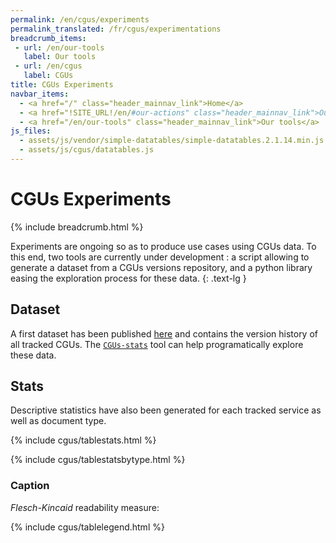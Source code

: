 ```yaml
---
permalink: /en/cgus/experiments
permalink_translated: /fr/cgus/experimentations
breadcrumb_items:
 - url: /en/our-tools
   label: Our tools
 - url: /en/cgus
   label: CGUs
title: CGUs Experiments
navbar_items:
  - <a href="/" class="header_mainnav_link">Home</a>
  - <a href="!SITE_URL!/en/#our-actions" class="header_mainnav_link">Our actions</a>
  - <a href="/en/our-tools" class="header_mainnav_link">Our tools</a>
js_files:
  - assets/js/vendor/simple-datatables/simple-datatables.2.1.14.min.js
  - assets/js/cgus/datatables.js
---
```


# CGUs Experiments

{% include breadcrumb.html %}

Experiments are ongoing so as to produce use cases using CGUs data. To this end, two tools are currently under development : a script allowing to generate a dataset from a CGUs versions repository, and a python library easing the exploration process for these data. 
{: .text-lg }

## Dataset

A first dataset has been published [here](https://github.com/ambanum/CGUs-versions/releases) and contains the version history of all tracked CGUs. The [`CGUs-stats`](https://github.com/ambanum/CGUs-stats/) tool can help programatically explore these data.

## Stats

Descriptive statistics have also been generated for each tracked service as well as document type.

{% include cgus/tablestats.html %}

{% include cgus/tablestatsbytype.html %}

### Caption

_Flesch-Kincaid_ readability measure:

{% include cgus/tablelegend.html %}
